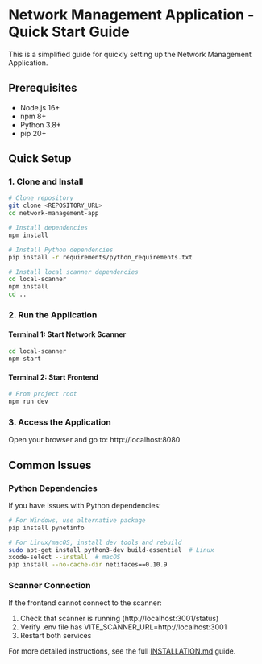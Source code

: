 
# Network Management Application - Quick Start Guide

This is a simplified guide for quickly setting up the Network Management Application.

## Prerequisites
- Node.js 16+
- npm 8+
- Python 3.8+
- pip 20+

## Quick Setup

### 1. Clone and Install
```bash
# Clone repository
git clone <REPOSITORY_URL>
cd network-management-app

# Install dependencies
npm install

# Install Python dependencies
pip install -r requirements/python_requirements.txt

# Install local scanner dependencies
cd local-scanner
npm install
cd ..
```

### 2. Run the Application

#### Terminal 1: Start Network Scanner
```bash
cd local-scanner
npm start
```

#### Terminal 2: Start Frontend
```bash
# From project root
npm run dev
```

### 3. Access the Application
Open your browser and go to: http://localhost:8080

## Common Issues

### Python Dependencies
If you have issues with Python dependencies:

```bash
# For Windows, use alternative package
pip install pynetinfo

# For Linux/macOS, install dev tools and rebuild
sudo apt-get install python3-dev build-essential  # Linux
xcode-select --install  # macOS
pip install --no-cache-dir netifaces==0.10.9
```

### Scanner Connection
If the frontend cannot connect to the scanner:
1. Check that scanner is running (http://localhost:3001/status)
2. Verify .env file has VITE_SCANNER_URL=http://localhost:3001
3. Restart both services

For more detailed instructions, see the full [INSTALLATION.md](./INSTALLATION.md) guide.
